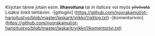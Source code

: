 Kirjotan tänne jotain
esim. **lihavoituna** tai *in italices*
voi myös ~~yliviivata~~
Lisäksi linkit tehtäviin:
	-[gitlogiin] (https://github.com/noorakainul/ot-harjoitustyo/blob/master/laskarit/viikko1/gitlog.txt)
	-[komentoriviin] (https://github.com/noorakainul/ot-harjoitustyo/blob/master/laskarit/viikko1/komentorivi.txt)

